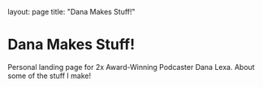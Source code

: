 layout: page
title: "Dana Makes Stuff!"
# Dana Makes Stuff!
Personal landing page for 2x Award-Winning Podcaster Dana Lexa. About some of the stuff I make!
